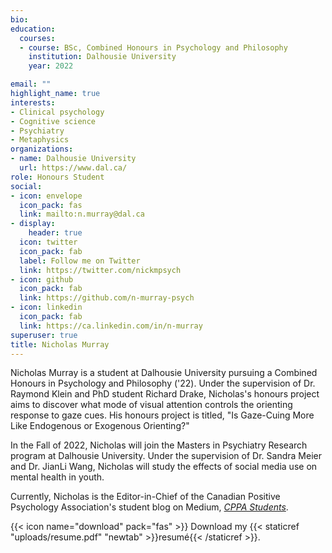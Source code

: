 ```yaml
---
bio: 
education:
  courses:
  - course: BSc, Combined Honours in Psychology and Philosophy
    institution: Dalhousie University
    year: 2022

email: ""
highlight_name: true
interests:
- Clinical psychology
- Cognitive science
- Psychiatry
- Metaphysics
organizations:
- name: Dalhousie University
  url: https://www.dal.ca/
role: Honours Student
social:
- icon: envelope
  icon_pack: fas
  link: mailto:n.murray@dal.ca 
- display:
    header: true
  icon: twitter
  icon_pack: fab
  label: Follow me on Twitter
  link: https://twitter.com/nickmpsych
- icon: github
  icon_pack: fab
  link: https://github.com/n-murray-psych
- icon: linkedin
  icon_pack: fab
  link: https://ca.linkedin.com/in/n-murray
superuser: true
title: Nicholas Murray
---
```


Nicholas Murray is a student at Dalhousie University pursuing a Combined Honours in Psychology and Philosophy ('22). Under the supervision of Dr. Raymond Klein and PhD student Richard Drake, Nicholas's honours project aims to discover what mode of visual attention controls the orienting response to gaze cues. His honours project is titled, "Is Gaze-Cuing More Like Endogenous or Exogenous Orienting?"

In the Fall of 2022, Nicholas will join the Masters in Psychiatry Research program at Dalhousie University. Under the supervision of Dr. Sandra Meier and Dr. JianLi Wang, Nicholas will study the effects of social media use on mental health in youth. 

Currently, Nicholas is the Editor-in-Chief of the Canadian Positive Psychology Association's student blog on Medium, [_CPPA Students_](https://cppastudents.medium.com/). 

{{< icon name="download" pack="fas" >}} Download my {{< staticref "uploads/resume.pdf" "newtab" >}}resumé{{< /staticref >}}.
